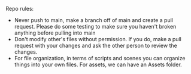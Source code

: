 Repo rules:
- Never push to main, make a branch off of main and create a pull request. Please do some testing to make sure you haven't broken anything before pulling into main
- Don't modify other's files without permission. If you do, make a pull request with your changes and ask the other person to review the changes.
- For file organization, in terms of scripts and scenes you can organize things into your own files. For assets, we can have an Assets folder.
